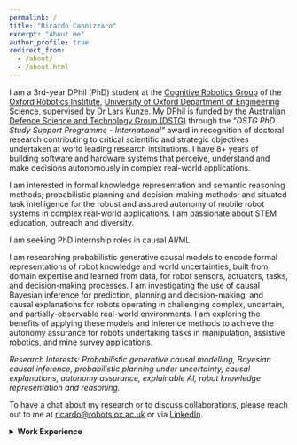 ```yaml
---
permalink: /
title: "Ricardo Cannizzaro"
excerpt: "About me"
author_profile: true
redirect_from: 
  - /about/
  - /about.html
---
```


<!-- Intro -->
I am a 3rd-year DPhil (PhD) student at the [Cognitive Robotics Group](https://ori.ox.ac.uk/labs/cognitive-robotics-group) of the [Oxford Robotics Institute](https://ori.ox.ac.uk), [University of Oxford Department of Engineering Science](https://eng.ox.ac.uk), supervised by [Dr Lars Kunze](https://scholar.google.com/citations?user=TLC0azYAAAAJ&hl=en). My DPhil is funded by the [Australian Defence Science and Technology Group (DSTG)](https://www.dst.defence.gov.au) through the *"DSTG PhD Study Support Programme - International"* award in recognition of doctoral research contributing to critical scientific and strategic objectives undertaken at world leading research intsitutions. I have 8+ years of building software and hardware systems that perceive, understand and make decisions autonomously in complex real-world applications. 

<!-- Mission Statement / Purpose -->
I am interested in formal knowledge representation and semantic reasoning methods; probabilistic planning and decision-making methods; and situated task intelligence for the robust and assured autonomy of mobile robot systems in complex real-world applications. I am passionate about STEM education, outreach and diversity.

I am seeking PhD internship roles in causal AI/ML.

<!-- PhD Research -->
I am researching probabilistic generative causal models to encode formal representations of robot knowledge and world uncertainties, built from domain expertise and learned from data, for robot sensors, actuators, tasks, and decision-making processes. I am investigating the use of causal Bayesian inference for prediction, planning and decision-making, and causal explanations for robots operating in challenging complex, uncertain, and partially-observable real-world environments. I am exploring the benefits of applying these models and inference methods to achieve the autonomy assurance for robots undertaking tasks in manipulation, assistive robotics, and mine survey applications.

<!-- Research Interests -->
*Research Interests: Probabilistic generative causal modelling, Bayesian causal inference, probabilistic planning under uncertainty, causal explanations, autonomy assurance, explainable AI, robot knowledge representation and reasoning.*

<!-- Call to Action -->
To have a chat about my research or to discuss collaborations, please reach out to me at [ricardo@robots.ox.ac.uk](mailto:ricardo@robots.ox.ac.uk) or via [LinkedIn](https://www.linkedin.com/in/ricardo-cannizzaro).

<!-- Work Experience -->
<details>
  <summary style="font-weight: bold; cursor: pointer;">Work Experience</summary>
  <div id="expandable-content" markdown="1">
  Before my DPhil I was working as a Defence Research Scientist in the Aerial Autonomy group of the [Australian Defence Science and Technology Group](https://www.dst.defence.gov.au) (2017-2021), where my research focused on decentralised teams of autonomous aerial and ground robots for missions in challenging uncertain and complex environments, such as the urban terrain. My research was at the exciting intersection of AI/ML, software and hardware enginering to develop autonomous behaviours, integrate them into hardware, and experimentally validate the complete autonomous systems through flight trials in real urban environments across Australia, Singapore, Montreal, and New York City. 
  <!-- </br></br> -->
  My AI/ML and robotics research at DSTG has spanned a wide range of robotics and AI/ML topics, including:
  * [Decentralised task planning in unknown environments with heterogeneous multi-robot systems](https://ieeexplore.ieee.org/abstract/document/9560822)
  * [Robotic swarming methods for scalable and adaptive drone data-ferrying](https://ieeexplore.ieee.org/document/8463151)
  * Adaptive GNSS-SLAM localisation methods for autonomous robot navigation in mixed GNSS-available environments (internal technical report)
  * Path- and motion-planning for safe, smooth, and efficient aerial robot navigation (internal technical report)
  * Command, Control, Communication, and Computers (C4) architectures for autonomous drone system integration with federated common operation picture software (internal technical report)
  * [A novel Random-Finite-Set-based SLAM algorithm for aerial robots with scanning and solid-state LIDARS](https://ssl.linklings.net/conferences/acra/acra2019_proceedings/views/includes/files/pap105s1-file1.pdf)
  * [An evaluation of LIDAR and X-band radar sensors in a particle-dense environment for resilliant drone sensing](https://www.researchgate.net/publication/348620221_Evaluation_of_LIDAR_and_X-Band_Radar_Sensors_in_a_Particle-Dense_Environment)
  * [Passive source localisation with a novel particle-filter-based bearings-only tracking algorithm](https://www.araa.asn.au/acra/acra2015/papers/pap170.pdf)
  </div>
</details>
<!-- 
<! Past Study
<details>
  <summary style="font-weight: bold; cursor: pointer;">Education</summary>
  <div id="expandable-content2" markdown="1">
  I completed my Bachelor of Engingeering (Honours) (Robotics & Mechatronics) (First Class Honours) in 2016 at the Swinburne University of Technology in Melbourne, Australia, [School of Engineering](https://www.swinburne.edu.au/science-engineering-technology/schools-departments/engineering/index.php) (4 years + industry-based learning year at DSTG). For my honours thesis project I created an autonomous ground robot system for remote chemical detection and localisation, under the supervision of [Professor Zhenwei Cao](https://scholar.google.com/citations?user=Xgac2EoAAAAJ&hl=en) and [Dr Jennifer Palmer](https://scholar.google.com/citations?hl=en&user=R22EoSYAAAAJ). I implemented a passive chemical-emitter localisation algorithm and integreated a novel bespoke DSTG chemical detection sensor into an autonomous Clearpath Robotics [TurtleBot 2](https://clearpathrobotics.com/turtlebot-2-open-source-robot/) robot system.
  
  I completed my Bachelor of Science (Mechanical Systems) in 2012 at the University of Melbourne in Melbourne, Australia, [Faculty of Engineering and Information Technology](https://eng.unimelb.edu.au/) / [Faculty of Science](https://science.unimelb.edu.au/). I spent 6 months at KTH Stockholm in 2012 as a visiting student at the [Division of Robotics, Perception and Learning](https://www.kth.se/is/rpl) and [Department of Engineering Mechanics (Aerospace Engineering)](https://www.kth.se/en/tekmek).
  </div>
</details>


<details>
  <summary>Click to expand</summary>
  
  <div id="expandable-content3" markdown="1">
  
  This is the content that will be hidden by default and shown when the user clicks the summary above.

  [This is a hyperlink](https://example.com) that works inside the expandable section.

  </div>
</details> -->